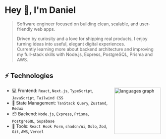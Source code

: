 <h1 align="left" id="macropower-title">Hey 👋, I'm Daniel</h1>

>Software engineer focused on building clean, scalable, and user-friendly web apps.
>  
>Driven by curiosity and a love for shipping real products, I enjoy turning ideas into useful, elegant digital experiences.  
>Currently learning more about backend architecture and improving my full-stack skills with Node.js, Express, PostgreSQL, Prisma and AWS.

## ⚡ Technologies

<a href="#daniel-majer-title">
 <img align="right" src="https://github-readme-stats.vercel.app/api/top-langs?username=daniel-majer&locale=en&hide_title=false&layout=compact&card_width=320&langs_count=5&theme=tokyonight&hide_border=false" height="150" alt="languages graph"  />
</a>

- 💻 Frontend: `React`, `Next.js`, `TypeScript`, `JavaScript`, `Tailwind CSS`
- 🔌 State Management: `TanStack Query`, `Zustand`, `Redux`
- 📦 Backend: `Node.js`, `Express`, `Prisma`, `PostgreSQL`, `Supabase`
- 🧰 Tools: `React Hook Form`, `shadcn/ui`, `Oslo`, `Zod`, `Git`, `AWS`, `Vercel`


<!--## 📊 Github Stats
<div>
  <img alt="Profile Stats" class="img" src="http://github-profile-summary-cards.vercel.app/api/cards/profile-details?username=daniel-majer&theme=tokyonight" />
  <img src="https://github-readme-stats.vercel.app/api?username=daniel-majer&hide_title=false&hide_rank=false&show_icons=true&include_all_commits=true&count_private=true&disable_animations=false&theme=tokyonight&locale=en&hide_border=false" height="150" alt="stats graph"  />
  <img src="https://github-readme-stats.vercel.app/api/top-langs?username=daniel-majer&locale=en&hide_title=false&layout=compact&card_width=320&langs_count=5&theme=tokyonight&hide_border=false" height="150" alt="languages graph"  />
</div>
<img src="https://komarev.com/ghpvc/?username=daniel-majer&color=1e3050&style=plastic" alt="ecemgo"/>

<br>

<p align="right">
  <a href="https://github.com/daniel-majer">
    <img src="https://komarev.com/ghpvc/?username=daniel-majer&color=1e3050&style=plastic" alt="ecemgo"/>
  </a>
</p>

-->


<!--
**dnomjr/dnomjr** is a ✨ _special_ ✨ repository because its `README.md` (this file) appears on your GitHub profile.

Here are some ideas to get you started:

- 🔭 I’m currently working on ...
- 🌱 I’m currently learning ...
- 👯 I’m looking to collaborate on ...
- 🤔 I’m looking for help with ...
- 💬 Ask me about ...
- 📫 How to reach me: ...
- 😄 Pronouns: ...
- ⚡ Fun fact: ...
-->

